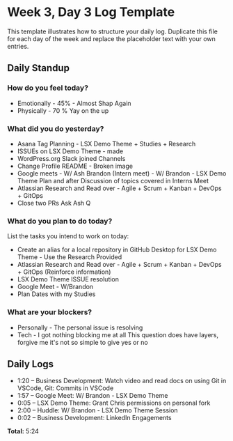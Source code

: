 # Week 3, Day 3 Log Template

This template illustrates how to structure your daily log.  Duplicate this file for each day of the week and replace the placeholder text with your own entries.

## Daily Standup

### How do you feel today?

- Emotionally - 45% - Almost Shap Again
- Physically - 70 % Yay on the up

### What did you do yesterday?

- Asana Tag Planning - LSX Demo Theme + Studies + Research
- ISSUEs on LSX Demo Theme - made
- WordPress.org Slack joined Channels
- Change Profile README - Broken image
- Google meets - W/ Ash Brandon (Intern meet) - W/ Brandon - LSX Demo Theme Plan and after Discussion of topics covered in Interns Meet
- Atlassian Research and Read over - Agile + Scrum + Kanban + DevOps + GitOps
- Close two PRs Ask Ash Q

### What do you plan to do today?

List the tasks you intend to work on today:

- Create an alias for a local repository in GitHub Desktop for LSX Demo Theme - Use the Research Provided
- Atlassian Research and Read over - Agile + Scrum + Kanban + DevOps + GitOps (Reinforce information)
- LSX Demo Theme ISSUE resolution
- Google Meet - W/Brandon
- Plan Dates with my Studies

### What are your blockers?

- Personally - The personal issue is resolving
- Tech - I got nothing blocking me at all
This question does have layers, forgive me it's not so simple to give yes or no

## Daily Logs

- 1:20 – Business Development: Watch video and read docs on using Git in VSCode, Git: Commits in VSCode
- 1:57 – Google Meet: W/ Brandon - LSX Demo Theme
- 0:05 – LSX Demo Theme: Grant Chris permissions on personal fork
- 2:00 – Huddle: W/ Brandon - LSX Demo Theme Session
- 0:02 – Business Development: LinkedIn Engagements

**Total:** 5:24